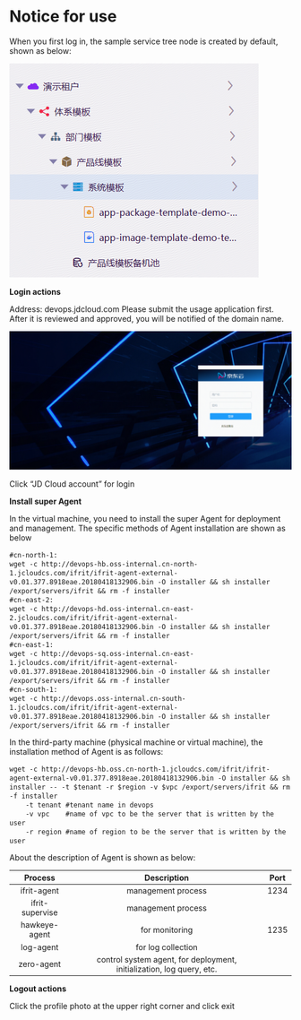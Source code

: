 # Notice for use

When you first log in, the sample service tree node is created by default, shown as below:

![image](https://github.com/jdcloudcom/cn/blob/DevOps/image/DevOps/Operation-Guide1.png)

**Login actions**

Address: devops.jdcloud.com Please submit the usage application first. After it is reviewed and approved, you will be notified of the domain name.

![image](https://github.com/jdcloudcom/cn/blob/DevOps/image/DevOps/Operation-Guide2.png)

Click “JD Cloud account” for login

**Install super Agent**

In the virtual machine, you need to install the super Agent for deployment and management. The specific methods of Agent installation are shown as below
```
#cn-north-1:
wget -c http://devops-hb.oss-internal.cn-north-1.jcloudcs.com/ifrit/ifrit-agent-external-v0.01.377.8918eae.20180418132906.bin -O installer && sh installer /export/servers/ifrit && rm -f installer
#cn-east-2:
wget -c http://devops-hd.oss-internal.cn-east-2.jcloudcs.com/ifrit/ifrit-agent-external-v0.01.377.8918eae.20180418132906.bin -O installer && sh installer /export/servers/ifrit && rm -f installer
#cn-east-1:
wget -c http://devops-sq.oss-internal.cn-east-1.jcloudcs.com/ifrit/ifrit-agent-external-v0.01.377.8918eae.20180418132906.bin -O installer && sh installer /export/servers/ifrit && rm -f installer
#cn-south-1:
wget -c http://devops.oss-internal.cn-south-1.jcloudcs.com/ifrit/ifrit-agent-external-v0.01.377.8918eae.20180418132906.bin -O installer && sh installer /export/servers/ifrit && rm -f installer

```

In the third-party machine (physical machine or virtual machine), the installation method of Agent is as follows:
```
wget -c http://devops-hb.oss.cn-north-1.jcloudcs.com/ifrit/ifrit-agent-external-v0.01.377.8918eae.20180418132906.bin -O installer && sh installer -- -t $tenant -r $region -v $vpc /export/servers/ifrit && rm -f installer
    -t tenant #tenant name in devops
    -v vpc    #name of vpc to be the server that is written by the user
    -r region #name of region to be the server that is written by the user

```

About the description of Agent is shown as below:

| Process      |   Description  | Port  |
| :--------: | :--------:| :--: |
| ifrit-agent  | management process |  1234 |
| ifrit-supervise  | management process |  |
| hawkeye-agent  | for monitoring |  1235 |
| log-agent  | for log collection |   |
| zero-agent  | control system agent, for deployment, initialization, log query, etc. |   |


**Logout actions**

Click the profile photo at the upper right corner and click exit
